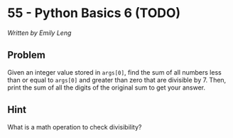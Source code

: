 # 55 - Python Basics 6 (TODO)

*Written by Emily Leng*

## Problem

Given an integer value stored in `args[0]`, find the sum of all numbers less than or equal to `args[0]` and greater than zero that are divisible by 7. Then, print the sum of all the digits of the original sum to get your answer.

## Hint

What is a math operation to check divisibility?